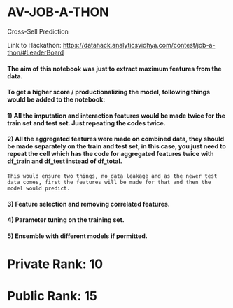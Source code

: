 # AV-JOB-A-THON
Cross-Sell Prediction

Link to Hackathon: https://datahack.analyticsvidhya.com/contest/job-a-thon/#LeaderBoard

#### The aim of this notebook was just to extract maximum features from the data.

#### To get a higher score / productionalizing the model, following things would be added to the notebook:

#### 1) All the imputation and interaction features would be made twice for the train set and test set. Just repeating the codes twice.
#### 2) All the aggregated features were made on combined data, they should be made separately on the train and test set, in this case, you just need to repeat the cell which has the code for aggregated features twice with df_train and df_test instead of df_total.
    This would ensure two things, no data leakage and as the newer test data comes, first the features will be made for that and then the model would predict.
#### 3) Feature selection and removing correlated features.
#### 4) Parameter tuning on the training set.
#### 5) Ensemble with different models if permitted.

# Private Rank: 10
# Public Rank: 15
